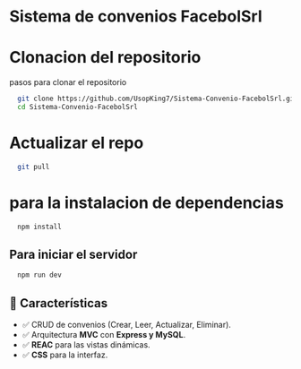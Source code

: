 # Sistema de convenios FacebolSrl

# Clonacion del repositorio

pasos para clonar el repositorio
```bash
  git clone https://github.com/UsopKing7/Sistema-Convenio-FacebolSrl.git
  cd Sistema-Convenio-FacebolSrl
```

# Actualizar el repo
```bash
  git pull 
```
# para la instalacion de dependencias
```bash
  npm install 
```
## Para iniciar el servidor
```bash
  npm run dev
```

## 🚀 Características
- ✅ CRUD de convenios (Crear, Leer, Actualizar, Eliminar).  
- ✅ Arquitectura **MVC** con **Express y MySQL**.  
- ✅ **REAC** para las vistas dinámicas.  
- ✅ **CSS** para la interfaz.
